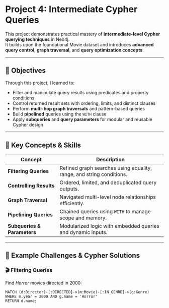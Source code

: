 # Project 4: Intermediate Cypher Queries  

This project demonstrates practical mastery of **intermediate-level Cypher querying techniques** in Neo4j.  
It builds upon the foundational Movie dataset and introduces **advanced query control**, **graph traversal**, and **query optimization concepts**.

---

## 🎯 Objectives  

Through this project, I learned to:
- Filter and manipulate query results using predicates and property conditions  
- Control returned result sets with ordering, limits, and distinct clauses  
- Perform **multi-hop graph traversals** and pattern-based queries  
- Build **pipelined** queries using the `WITH` clause  
- Apply **subqueries** and **query parameters** for modular and reusable Cypher design  

---

## 🧠 Key Concepts & Skills  

| Concept | Description |
|----------|-------------|
| **Filtering Queries** | Refined graph searches using equality, range, and string conditions. |
| **Controlling Results** | Ordered, limited, and deduplicated query outputs. |
| **Graph Traversal** | Navigated multi-level node relationships efficiently. |
| **Pipelining Queries** | Chained queries using `WITH` to manage scope and memory. |
| **Subqueries & Parameters** | Modularized logic with embedded queries and dynamic inputs. |

---

## 🧩 Example Challenges & Cypher Solutions  

### 🎬 Filtering Queries  
Find *Horror* movies directed in 2000:  
```cypher
MATCH (d:Director)-[:DIRECTED]->(m:Movie)-[:IN_GENRE]->(g:Genre)
WHERE m.year = 2000 AND g.name = 'Horror'
RETURN d.name;

